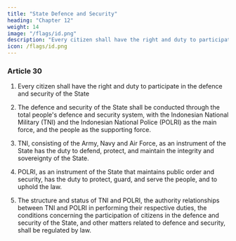 ```yaml
---
title: "State Defence and Security"
heading: "Chapter 12"
weight: 14
image: "/flags/id.png"
description: "Every citizen shall have the right and duty to participate in the defence and security of the State"
icon: /flags/id.png
---
```



### Article 30

1. Every citizen shall have the right and duty to participate in the defence and security of the State

2. The defence and security of the State shall be conducted through the total
people's defence and security system, with the Indonesian National Military
(TNI) and the Indonesian National Police (POLRI) as the main force, and the
people as the supporting force.

3. TNI, consisting of the Army, Navy and Air Force, as an instrument of the State
has the duty to defend, protect, and maintain the integrity and sovereignty of the
State.

4. POLRI, as an instrument of the State that maintains public order and security,
has the duty to protect, guard, and serve the people, and to uphold the law.

5. The structure and status of TNI and POLRI, the authority relationships between TNI and POLRI in performing their respective duties, the conditions concerning the participation of citizens in the defence and security of the State, and other matters related to defence and security, shall be regulated by law. 
